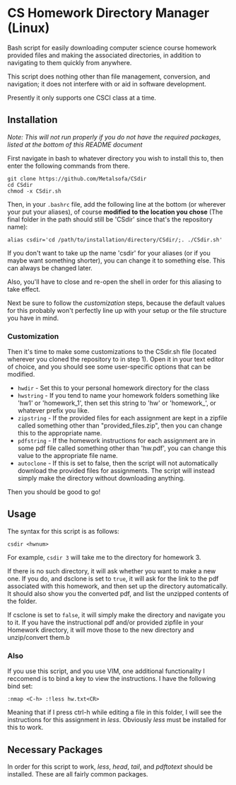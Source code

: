 # CS Homework Directory Manager (Linux)
Bash script for easily downloading computer science course homework provided files and making the associated directories, in addition to navigating to them quickly from anywhere.

This script does nothing other than file management, conversion, and navigation; it does not interfere with or aid in software development.

Presently it only supports one CSCI class at a time.

## Installation ##
*Note: This will not run properly if you do not have the required packages, listed at the bottom of this README document*

First navigate in bash to whatever directory you wish to install this to, then enter the following commands from there.

~~~~
git clone https://github.com/Metalsofa/CSdir
cd CSdir
chmod -x CSdir.sh
~~~~
Then, in your `.bashrc` file, add the following line at the bottom (or wherever your put your aliases), of course **modified to the location you chose** (The final folder in the path should still be 'CSdir' since that's the repository name):
~~~~
alias csdir='cd /path/to/installation/directory/CSdir/;. ./CSdir.sh'
~~~~
If you don't want to take up the name 'csdir' for your aliases (or if you maybe want something shorter), you can change it to something else. This can always be changed later.

Also, you'll have to close and re-open the shell in order for this aliasing to take effect.

Next be sure to follow the *customization* steps, because the default values for this probably won't perfectly line up with your setup or the file structure you have in mind.

### Customization
Then it's time to make some customizations to the CSdir.sh file (located wherever you cloned the repository to in step 1). Open it in your text editor of choice, and you should see some user-specific options that can be modified.
* `hwdir` - Set this to your personal homework directory for the class
* `hwstring` - If you tend to name your homework folders something like 'hw1' or 'homework_1', then set this string to 'hw' or 'homework_', or whatever prefix you like.
* `zipstring` - If the provided files for each assignment are kept in a zipfile called something other than "provided_files.zip", then you can change this to the appropriate name.
* `pdfstring` - If the homework instructions for each assignment are in some pdf file called something other than 'hw.pdf', you can change this value to the appropriate file name.
* `autoclone` - If this is set to false, then the script will not automatically download the provided files for assignments. The script will instead simply make the directory without downloading anything.

Then you should be good to go!

## Usage
The syntax for this script is as follows:

`csdir <hwnum>`

For example, `csdir 3` will take me to the directory for homework 3.

If there is no such directory, it will ask whether you want to make a new one. If you do, and dsclone is set to `true`, it will ask for the link to the pdf associated with this homework, and then set up the directory automatically. It should also show you the converted pdf, and list the unzipped contents of the folder.

If csclone is set to `false`, it will simply make the directory and navigate you to it. If you have the instructional pdf and/or provided zipfile in your Homework directory, it will move those to the new directory and unzip/convert them.b

### Also
If you use this script, and you use VIM, one additional functionality I reccomend is to bind a key to view the instructions. I have the following bind set:
~~~~
:nmap <C-h> :!less hw.txt<CR>
~~~~
Meaning that if I press ctrl-h while editing a file in this folder, I will see the instructions for this assignment in *less*. Obviously *less* must be installed for this to work.

## Necessary Packages
In order for this script to work, *less*, *head*, *tail*, and *pdftotext* should be installed. These are all fairly common packages.
